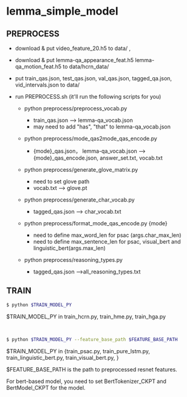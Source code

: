 # lemma_simple_model


## PREPROCESS
+ download & put video_feature_20.h5 to data/ , 
+ download & put lemma-qa_appearance_feat.h5  lemma-qa_motion_feat.h5 to data/hcrn_data/

+ put train_qas.json, test_qas.json, val_qas.json, tagged_qa.json, vid_intervals.json to data/


+ run PREPROCESS.sh (it'll run the following scripts for you)
  + python preprocess/preprocess_vocab.py
    + train_qas.json --> lemma-qa_vocab.json
    + may need to add "has", "that" to lemma-qa_vocab.json

  + python preprocess/mode_qas2mode_qas_encode.py
    + {mode}_qas.json， lemma-qa_vocab.json --> {mode}_qas_encode.json, answer_set.txt, vocab.txt
    
  + python preprocess/generate_glove_matrix.py
    + need to set glove path
    + vocab.txt --> glove.pt
    
  + python preprocess/generate_char_vocab.py
    + tagged_qas.json --> char_vocab.txt
    
  + python preprocess/format_mode_qas_encode.py {mode}
    + need to define max_word_len for psac (args.char_max_len)
    + need to define max_sentence_len for psac, visual_bert and linguistic_bert(args.max_len)
    
  + python preprocess/reasoning_types.py
    + tagged_qas.json -->all_reasoning_types.txt

## TRAIN

```bash
$ python $TRAIN_MODEL_PY
```
$TRAIN_MODEL_PY in train_hcrn.py, train_hme.py, train_hga.py

<br /> 

```bash
$ python $TRAIN_MODEL_PY --feature_base_path $FEATURE_BASE_PATH
```

$TRAIN\_MODEL\_PY in {train_psac.py, train_pure_lstm.py, train_linguistic_bert.py, train_visual_bert.py, }

$FEATURE_BASE_PATH is the path to preprocessed resnet features.

For bert-based model, you need to set BertTokenizer_CKPT and BertModel_CKPT for the model.